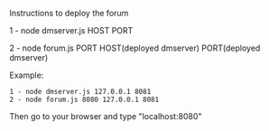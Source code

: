 Instructions to deploy the forum

 1 - node dmserver.js HOST PORT

 2 - node forum.js PORT HOST(deployed dmserver) PORT(deployed dmserver)

 

 Example:

 	1 - node dmserver.js 127.0.0.1 8081
 	2 - node forum.js 8080 127.0.0.1 8081

 Then go to your browser and type "localhost:8080"
